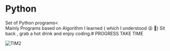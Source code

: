 # Python
Set of Python programs&lt; <br>
Mainly Programs based on Algorithm I learned ( which I understood 😜 😬) Sit back , grab a hot drink and enjoy coding.# PROGRESS TAKE TIME


![TIM2](https://user-images.githubusercontent.com/53579216/124279509-373f3080-db65-11eb-8b35-237ef307a19b.gif)

